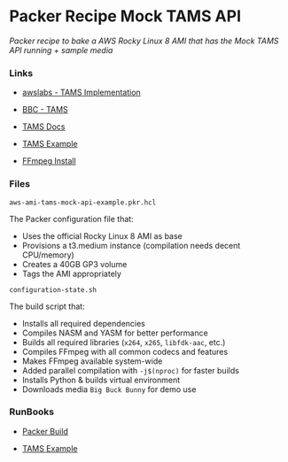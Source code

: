 # Packer Recipe Mock TAMS API

_Packer recipe to bake a AWS Rocky Linux 8 AMI that has the Mock TAMS API running + sample media_

### Links

* [awslabs - TAMS Implementation](https://github.com/awslabs/time-addressable-media-store)

* [BBC - TAMS](https://github.com/bbc/tams)

* [TAMS Docs](https://bbc.github.io/tams/main/index.html#/)

* [TAMS Example](https://github.com/bbc/tams/blob/main/examples/README.md)

* [FFmpeg Install](https://trac.ffmpeg.org/wiki/CompilationGuide/Centos)

### Files

`aws-ami-tams-mock-api-example.pkr.hcl`

The Packer configuration file that:

* Uses the official Rocky Linux 8 AMI as base
* Provisions a t3.medium instance (compilation needs decent CPU/memory)
* Creates a 40GB GP3 volume
* Tags the AMI appropriately


`configuration-state.sh`

The build script that:

* Installs all required dependencies
* Compiles NASM and YASM for better performance
* Builds all required libraries (`x264`, `x265`, `libfdk-aac`, etc.)
* Compiles FFmpeg with all common codecs and features
* Makes FFmpeg available system-wide
* Added parallel compilation with `-j$(nproc)` for faster builds
* Installs Python & builds virtual environment
* Downloads media `Big Buck Bunny` for demo use

### RunBooks

* [Packer Build](RunBook-PackerBake.md)

* [TAMS Example](RunBook-TAMSExample.md)